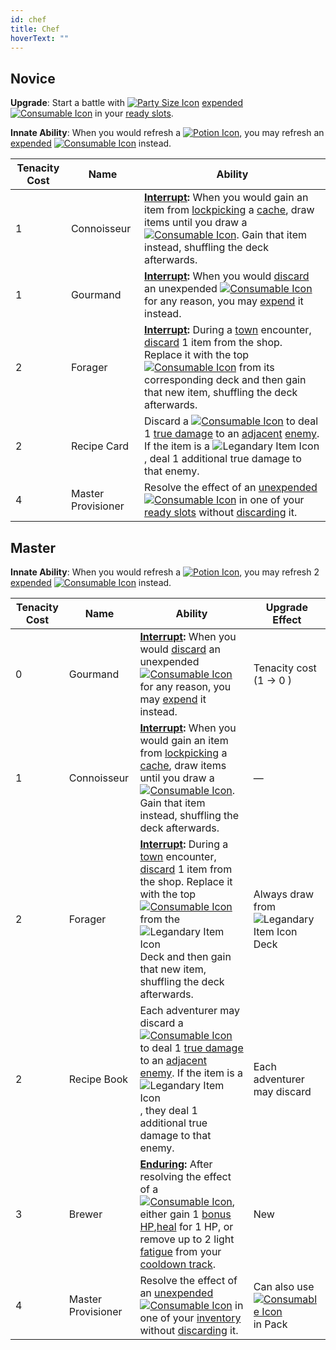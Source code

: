 ```yaml
---
id: chef
title: Chef
hoverText: ""
---
```


## Novice

**Upgrade**: Start a battle with [<img src="/icons/party-size.svg" alt="Party Size Icon" className="icon-svg" />](/docs/glossary/party-size) [expended](/docs/adventurer/items/expend) [<img src="/icons/consumable.svg" alt="Consumable Icon"  className="icon-svg" />](/docs/adventurer/items/types/consumable) in your [ready slots](/docs/adventurer/items/inventory).

**Innate Ability**: When you would refresh a [<img src="/icons/potion.svg" alt="Potion Icon" className="icon-svg" />](/docs/adventurer/items/types/potion), you may refresh an [expended](/docs/adventurer/items/expend) [<img src="/icons/consumable.svg" alt="Consumable Icon"  className="icon-svg" />](/docs/adventurer/items/types/consumable) instead.

| Tenacity Cost | Name               | Ability                                                                                                                                                                                                                                                                                                                                                                                                                 |
| ------------- | ------------------ | ----------------------------------------------------------------------------------------------------------------------------------------------------------------------------------------------------------------------------------------------------------------------------------------------------------------------------------------------------------------------------------------------------------------------- |
| 1             | Connoisseur        | **[Interrupt](/docs/glossary/interrupt):** When you would gain an item from [lockpicking](/docs/glossary/lockpicking) a [cache](/docs/glossary/cache), draw items until you draw a [<img src="/icons/consumable.svg" alt="Consumable Icon"  className="icon-svg" />](/docs/adventurer/items/types/consumable). Gain that item instead, shuffling the deck afterwards.                                                   |
| 1             | Gourmand           | **[Interrupt](/docs/glossary/interrupt):** When you would [discard](/docs/glossary/discard) an unexpended [<img src="/icons/consumable.svg" alt="Consumable Icon"  className="icon-svg" />](/docs/adventurer/items/types/consumable) for any reason, you may [expend](/docs/adventurer/items/expend) it instead.                                                                                                        |
| 2             | Forager            | **[Interrupt](/docs/glossary/interrupt):** During a [town](/docs/campaign/day/encounter-phase/town) encounter, [discard](/docs/glossary/discard) 1 item from the shop. Replace it with the top [<img src="/icons/consumable.svg" alt="Consumable Icon"  className="icon-svg" />](/docs/adventurer/items/types/consumable) from its corresponding deck and then gain that new item, shuffling the deck afterwards.       |
| 2             | Recipe Card        | Discard a [<img src="/icons/consumable.svg" alt="Consumable Icon"  className="icon-svg" />](/docs/adventurer/items/types/consumable) to deal 1 [true damage](/docs/glossary/true-damage) to an [adjacent](/docs/glossary/adjacent) [enemy](/docs/glossary/enemy). If the item is a <img src="/icons/legendary-item.svg" alt="Legandary Item Icon" className="icon-svg" />, deal 1 additional true damage to that enemy. |
| 4             | Master Provisioner | Resolve the effect of an [unexpended](/docs/adventurer/items/expend) [<img src="/icons/consumable.svg" alt="Consumable Icon"  className="icon-svg" />](/docs/adventurer/items/types/consumable) in one of your [ready slots](/docs/adventurer/items/inventory) without [discarding](/docs/glossary/discard) it.                                                                                                         |

## Master

**Innate Ability**: When you would refresh a [<img src="/icons/potion.svg" alt="Potion Icon" className="icon-svg" />](/docs/adventurer/items/types/potion), you may refresh 2 [expended](/docs/adventurer/items/expend) [<img src="/icons/consumable.svg" alt="Consumable Icon"  className="icon-svg" />](/docs/adventurer/items/types/consumable) instead.

| Tenacity Cost | Name               | Ability                                                                                                                                                                                                                                                                                                                                                                                                                                                                                    | Upgrade Effect                                                                                                                                  |
| ------------- | ------------------ | ------------------------------------------------------------------------------------------------------------------------------------------------------------------------------------------------------------------------------------------------------------------------------------------------------------------------------------------------------------------------------------------------------------------------------------------------------------------------------------------ | ----------------------------------------------------------------------------------------------------------------------------------------------- |
| 0             | Gourmand           | **[Interrupt](/docs/glossary/interrupt):** When you would [discard](/docs/glossary/discard) an unexpended [<img src="/icons/consumable.svg" alt="Consumable Icon" className="icon-svg" />](/docs/adventurer/items/types/consumable) for any reason, you may [expend](/docs/adventurer/items/expend) it instead.                                                                                                                                                                            | Tenacity cost (1 → 0 )                                                                                                                          |
| 1             | Connoisseur        | **[Interrupt](/docs/glossary/interrupt):** When you would gain an item from [lockpicking](/docs/glossary/lockpicking) a [cache](/docs/glossary/cache), draw items until you draw a [<img src="/icons/consumable.svg" alt="Consumable Icon"  className="icon-svg" />](/docs/adventurer/items/types/consumable). Gain that item instead, shuffling the deck afterwards.                                                                                                                      | —                                                                                                                                               |
| 2             | Forager            | **[Interrupt](/docs/glossary/interrupt):** During a [town](/docs/campaign/day/encounter-phase/town) encounter, [discard](/docs/glossary/discard) 1 item from the shop. Replace it with the top [<img src="/icons/consumable.svg" alt="Consumable Icon"  className="icon-svg" />](/docs/adventurer/items/types/consumable) from the <img src="/icons/legendary-item.svg" alt="Legandary Item Icon" className="icon-svg" /> Deck and then gain that new item, shuffling the deck afterwards. | Always draw from <img src="/icons/legendary-item.svg" alt="Legandary Item Icon" className="icon-svg" /> Deck                                    |
| 2             | Recipe Book        | Each adventurer may discard a [<img src="/icons/consumable.svg" alt="Consumable Icon"  className="icon-svg" />](/docs/adventurer/items/types/consumable) to deal 1 [true damage](/docs/glossary/true-damage) to an [adjacent](/docs/glossary/adjacent) [enemy](/docs/glossary/enemy). If the item is a <img src="/icons/legendary-item.svg" alt="Legandary Item Icon" className="icon-svg" />, they deal 1 additional true damage to that enemy.                                           | Each adventurer may discard                                                                                                                     |
| 3             | Brewer             | **[Enduring](/docs/glossary/enduring):** After resolving the effect of a [<img src="/icons/consumable.svg" alt="Consumable Icon"  className="icon-svg" />](/docs/adventurer/items/types/consumable), either gain 1 [bonus HP](/docs/glossary/bonus-hp),[heal](/docs/glossary/healing) for 1 HP, or remove up to 2 light [fatigue](/docs/glossary/fatigue) from your [cooldown track](/docs/glossary/cooldown-track).                                                                       | New                                                                                                                                             |
| 4             | Master Provisioner | Resolve the effect of an [unexpended](/docs/adventurer/items/expend) [<img src="/icons/consumable.svg" alt="Consumable Icon"  className="icon-svg" />](/docs/adventurer/items/types/consumable) in one of your [inventory](/docs/adventurer/items/inventory) without [discarding](/docs/glossary/discard) it.                                                                                                                                                                              | Can also use [<img src="/icons/consumable.svg" alt="Consumable Icon"  className="icon-svg" />](/docs/adventurer/items/types/consumable) in Pack |
